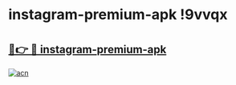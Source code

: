 # instagram-premium-apk !9vvqx

# <h2><a href="https://ekh6jr.esa.edu.pl?title=instagram-premium-apk&ref=9vvqx">🔗👉 🔴 instagram-premium-apk</a></h2>

[![acn](https://github.com/user-attachments/assets/0f9c940e-d8b0-45ae-aac7-cd30a18b3e1c)](https://ekh6jr.esa.edu.pl?title=instagram-premium-apk&ref=9vvqx)

